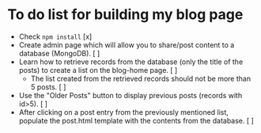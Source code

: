 # To do list for building my blog page
* Check `npm install` [x]
* Create admin page which will allow you to share/post content to a database (MongoDB). [ ]
* Learn how to retrieve records from the database (only the title of the posts) to create a list on the blog-home page. [ ]
  * The list created from the retrieved records should not be more than 5 posts. [ ]
* Use the "Older Posts" button to display previous posts (records with id>5). [ ]
* After clicking on a post entry from the previously mentioned list, populate the post.html template with the contents from the database. [ ]

